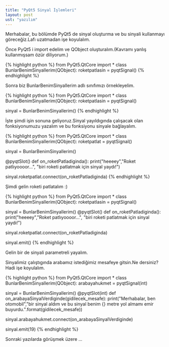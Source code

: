 ```yaml
---
title: "PyQt5 Sinyal İşlemleri"
layout: post
ust: "yazılım"
---
```

Merhabalar, bu bölümde PyQt5 de sinyal oluşturma ve bu sinyali kullanmayı göreceğiz.Lafı uzatmadan işe koyulalım.

Önce PyQt5 i import edelim ve QObject oluşturalım.(Kavramı yanlış kullanmışsam özür diliyorum.)

{% highlight python  %}
from PyQt5.QtCore import *
class BunlarBenimSinyallerim(QObject):
    roketpatlasin = pyqtSignal()
{% endhighlight %}					
					

Sonra biz BunlarBenimSinyallerim adlı sınıfımızı örnekleyelim.

{% highlight python  %}
from PyQt5.QtCore import *
class BunlarBenimSinyallerim(QObject):
    roketpatlasin = pyqtSignal()

sinyal = BunlarBenimSinyallerim()
{% endhighlight %}					
					

İşte şimdi işin sonuna geliyoruz.Sinyal yayıldıgında çalışacak olan fonksiyonumuzu yazalım ve bu fonksiyonu sinyale bağlayalım.

{% highlight python  %}
from PyQt5.QtCore import *
class BunlarBenimSinyallerim(QObject):
    roketpatlat = pyqtSignal()

sinyal = BunlarBenimSinyallerim()

@pyqtSlot()
def on_roketPatladiginda():
    print("heeeey","Roket patlıyoooor...", "biri roketi patlatmak için sinyal yaydı!")

sinyal.roketpatlat.connect(on_roketPatladiginda)
{% endhighlight %}					
					

Şimdi gelin roketi patlatalım :)

{% highlight python  %}
from PyQt5.QtCore import *
class BunlarBenimSinyallerim(QObject):
    roketpatlasin = pyqtSignal()

sinyal = BunlarBenimSinyallerim()
@pyqtSlot()
def on_roketPatladiginda():
    print("heeeey","Roket patlıyoooor...", "biri roketi patlatmak için sinyal yaydı!")

sinyal.roketpatlat.connect(on_roketPatladiginda)

sinyal.emit()
{% endhighlight %}					
					

Gelin bir de sinyali parametreli yayalım.

Sinyalimiz çalıştıgında arabamız istediğimiz mesafeye gitsin.Ne dersiniz?Hadi işe koyulalım.

{% highlight python  %}
from PyQt5.QtCore import *
class BunlarBenimSinyallerim(QObject):
    arabayahukmet = pyqtSignal(int)

sinyal = BunlarBenimSinyallerim()
@pyqtSlot(int)
def on_arabayaSinyalVerdiginde(gidilecek_mesafe):
    print("Merhabalar, ben otomobil","bir sinyal aldım ve bu sinyal benim {} metre yol almamı emir buyurdu.".format(gidilecek_mesafe))

sinyal.arabayahukmet.connect(on_arabayaSinyalVerdiginde)

sinyal.emit(19)
{% endhighlight %}	

Sonraki yazılarda görüşmek üzere ...								
